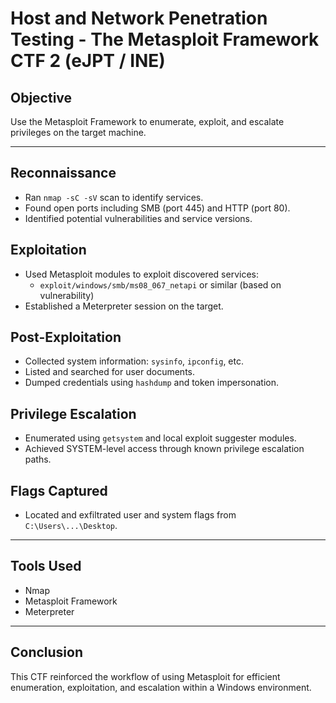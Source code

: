 # Host and Network Penetration Testing - The Metasploit Framework CTF 2 (eJPT / INE)

## Objective
Use the Metasploit Framework to enumerate, exploit, and escalate privileges on the target machine.

---

## Reconnaissance
- Ran `nmap -sC -sV` scan to identify services.
- Found open ports including SMB (port 445) and HTTP (port 80).
- Identified potential vulnerabilities and service versions.

## Exploitation
- Used Metasploit modules to exploit discovered services:
  - `exploit/windows/smb/ms08_067_netapi` or similar (based on vulnerability)
- Established a Meterpreter session on the target.

## Post-Exploitation
- Collected system information: `sysinfo`, `ipconfig`, etc.
- Listed and searched for user documents.
- Dumped credentials using `hashdump` and token impersonation.

## Privilege Escalation
- Enumerated using `getsystem` and local exploit suggester modules.
- Achieved SYSTEM-level access through known privilege escalation paths.

## Flags Captured
- Located and exfiltrated user and system flags from `C:\Users\...\Desktop`.

---

## Tools Used
- Nmap
- Metasploit Framework
- Meterpreter

---

## Conclusion
This CTF reinforced the workflow of using Metasploit for efficient enumeration, exploitation, and escalation within a Windows environment.
